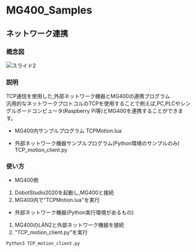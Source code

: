 # MG400_Samples
## ネットワーク連携
### 概念図

![スライド2](https://user-images.githubusercontent.com/40942409/122848171-fb75c100-d343-11eb-99d1-82a356a672a0.JPG)

### 説明

TCP通信を使用した,外部ネットワーク機器とMG400の連携プログラム  
汎用的なネットワークプロトコルのTCPを使用することで例えば,PC,PLCやシングルボードコンピュータ(Raspberry Pi等)とMG400を連携することができます。  

- MG400内サンプルプログラム
TCPMotion.lua

- 外部ネットワーク機器サンプルプログラム(Python環境のサンプルのみ)
TCP_motion_client.py

### 使い方
- MG400側
1. DobotStudio2020を起動し,MG400と接続
2. MG400内で"TCPMotion.lua"を実行

- 外部ネットワーク機器(Python実行環境があるもの)
1. MG400のLAN2と外部ネットワーク機器を接続
2. "TCP_motion_client.py"を実行

```
Python3 TCP_motion_client.py
```
